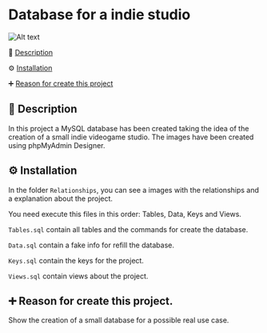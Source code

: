 # Database for a indie studio

![Alt text](https://img.shields.io/badge/MySQL-005C84?style=for-the-badge&logo=mysql&logoColor=white)

📖 [Description](#-description)

⚙️ [Installation](#%EF%B8%8F-installation)

➕ [Reason for create this project](#-reason-for-create-this-project)


## 📖 Description

In this project a MySQL database has been created taking the idea of the creation of a small indie videogame studio. The images have been created using phpMyAdmin Designer.

## ⚙️ Installation

In the folder `Relationships`, you can see a images with the relationships and a explanation about the project.

You need execute this files in this order: Tables, Data, Keys and Views.

`Tables.sql` contain all tables and the commands for create the database.

`Data.sql` contain a fake info for refill the database.

`Keys.sql` contain the keys for the project.

`Views.sql` contain views about the project.

## ➕ Reason for create this project.

Show the creation of a small database for a possible real use case.

